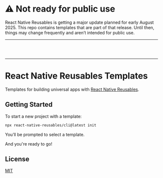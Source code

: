 # ⚠️ Not ready for public use

React Native Reusables is getting a major update planned for early August 2025. This repo contains templates that are part of that release. Until then, things may change frequently and aren’t intended for public use.

---

<br />
<br />

---

# React Native Reusables Templates

Templates for building universal apps with [React Native Reusables](https://www.reactnativereusables.com).

## Getting Started

To start a new project with a template:

```bash
npx react-native-reusables/cli@latest init
```

You’ll be prompted to select a template.

And you're ready to go!

## License

[MIT](./LICENSE)
